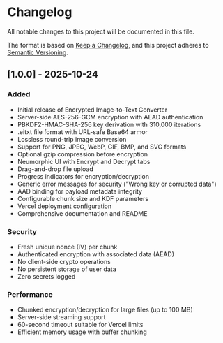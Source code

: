 # Changelog

All notable changes to this project will be documented in this file.

The format is based on [Keep a Changelog](https://keepachangelog.com/en/1.0.0/),
and this project adheres to [Semantic Versioning](https://semver.org/spec/v2.0.0.html).

## [1.0.0] - 2025-10-24

### Added
- Initial release of Encrypted Image-to-Text Converter
- Server-side AES-256-GCM encryption with AEAD authentication
- PBKDF2-HMAC-SHA-256 key derivation with 310,000 iterations
- .eitxt file format with URL-safe Base64 armor
- Lossless round-trip image conversion
- Support for PNG, JPEG, WebP, GIF, BMP, and SVG formats
- Optional gzip compression before encryption
- Neumorphic UI with Encrypt and Decrypt tabs
- Drag-and-drop file upload
- Progress indicators for encryption/decryption
- Generic error messages for security ("Wrong key or corrupted data")
- AAD binding for payload metadata integrity
- Configurable chunk size and KDF parameters
- Vercel deployment configuration
- Comprehensive documentation and README

### Security
- Fresh unique nonce (IV) per chunk
- Authenticated encryption with associated data (AEAD)
- No client-side crypto operations
- No persistent storage of user data
- Zero secrets logged

### Performance
- Chunked encryption/decryption for large files (up to 100 MB)
- Server-side streaming support
- 60-second timeout suitable for Vercel limits
- Efficient memory usage with buffer chunking
